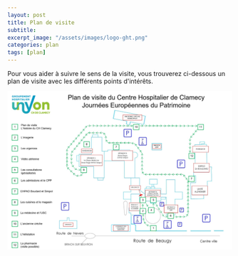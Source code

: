 ```yaml
---
layout: post
title: Plan de visite
subtitle:
excerpt_image: "/assets/images/logo-ght.png"
categories: plan
tags: [plan]
---
```


Pour vous aider à suivre le sens de la visite, vous trouverez ci-dessous un plan de visite avec les différents points d'intérêts. 


![HistoirePhoto1](/assets/images/plan-de-visite2.jpg)


